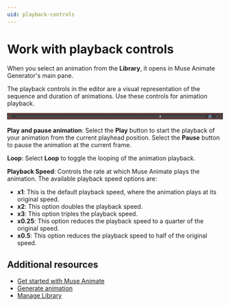 ```yaml
---
uid: playback-controls
---
```


# Work with playback controls

When you select an animation from the **Library**, it opens in Muse Animate Generator's main pane. 

The playback controls in the editor are a visual representation of the sequence and duration of animations. Use these controls for animation playback.

![Playback controls](images/timeline.jpg)

**Play and pause animation**: Select the **Play** button to start the playback of your animation from the current playhead position. Select the **Pause** button to pause the animation at the current frame.

**Loop**: Select **Loop** to toggle the looping of the animation playback.

**Playback Speed**: Controls the rate at which Muse Animate plays the animation. The available playback speed options are:

* **x1**: This is the default playback speed, where the animation plays at its original speed.
* **x2**: This option doubles the playback speed.
* **x3**: This option triples the playback speed.
* **x0.25**: This option reduces the playback speed to a quarter of the original speed.
* **x0.5**: This option reduces the playback speed to half of the original speed.

## Additional resources

* [Get started with Muse Animate](get-started.md)
* [Generate animation](generate-animation.md)
* [Manage Library](library.md)